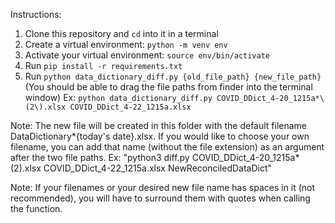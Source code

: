 Instructions:

1. Clone this repository and `cd` into it in a terminal
2. Create a virtual environment: `python -m venv env`
3. Activate your virtual environment: `source env/bin/activate`
4. Run `pip install -r requirements.txt`
5. Run `python data_dictionary_diff.py {old_file_path} {new_file_path}` (You should be able to drag the file paths from finder into the terminal window)
   Ex: `python data_dictionary_diff.py COVID_DDict_4-20_1215a*\(2\).xlsx COVID_DDict_4-22_1215a.xlsx`

Note: The new file will be created in this folder with the default filename DataDictionary*{today's date}.xlsx. If you would like to choose your own filename, you can add that name (without the file extension) as an argument after the two file paths. Ex: "python3 diff.py COVID_DDict_4-20_1215a*\(2\).xlsx COVID_DDict_4-22_1215a.xlsx NewReconciledDataDict"

Note: If your filenames or your desired new file name has spaces in it (not recommended), you will have to surround them with quotes when calling the function.
